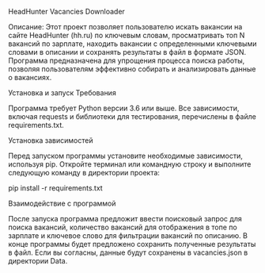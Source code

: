 HeadHunter Vacancies Downloader

Описание: Этот проект позволяет пользователю искать вакансии на сайте HeadHunter (hh.ru) по ключевым словам, просматривать топ N вакансий по зарплате, находить вакансии с определенными ключевыми словами в описании и сохранять результаты в файл в формате JSON. Программа предназначена для упрощения процесса поиска работы, позволяя пользователям эффективно собирать и анализировать данные о вакансиях.

Установка и запуск Требования

Программа требует Python версии 3.6 или выше. Все зависимости, включая requests и библиотеки для тестирования, перечислены в файле requirements.txt.

Установка зависимостей

Перед запуском программы установите необходимые зависимости, используя pip. Откройте терминал или командную строку и выполните следующую команду в директории проекта:

pip install -r requirements.txt

Взаимодействие с программой

После запуска программа предложит ввести поисковый запрос для поиска вакансий, количество вакансий для отображения в топе по зарплате и ключевое слово для фильтрации вакансий по описанию. В конце программы будет предложено сохранить полученные результаты в файл. Если вы согласны, данные будут сохранены в vacancies.json в директории Data.